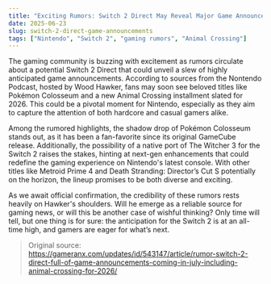 ```yaml
---
title: "Exciting Rumors: Switch 2 Direct May Reveal Major Game Announcements"
date: 2025-06-23
slug: switch-2-direct-game-announcements
tags: ["Nintendo", "Switch 2", "gaming rumors", "Animal Crossing"]
---
```


The gaming community is buzzing with excitement as rumors circulate about a potential Switch 2 Direct that could unveil a slew of highly anticipated game announcements. According to sources from the Nontendo Podcast, hosted by Wood Hawker, fans may soon see beloved titles like Pokémon Colosseum and a new Animal Crossing installment slated for 2026. This could be a pivotal moment for Nintendo, especially as they aim to capture the attention of both hardcore and casual gamers alike.

Among the rumored highlights, the shadow drop of Pokémon Colosseum stands out, as it has been a fan-favorite since its original GameCube release. Additionally, the possibility of a native port of The Witcher 3 for the Switch 2 raises the stakes, hinting at next-gen enhancements that could redefine the gaming experience on Nintendo's latest console. With other titles like Metroid Prime 4 and Death Stranding: Director’s Cut S potentially on the horizon, the lineup promises to be both diverse and exciting.

As we await official confirmation, the credibility of these rumors rests heavily on Hawker's shoulders. Will he emerge as a reliable source for gaming news, or will this be another case of wishful thinking? Only time will tell, but one thing is for sure: the anticipation for the Switch 2 is at an all-time high, and gamers are eager for what’s next.

> Original source: https://gameranx.com/updates/id/543147/article/rumor-switch-2-direct-full-of-game-announcements-coming-in-july-including-animal-crossing-for-2026/